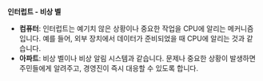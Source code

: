 **인터럽트 - 비상 벨**
 - **컴퓨터**: 인터럽트는 예기치 않은 상황이나 중요한 작업을 CPU에 알리는 메커니즘입니다. 예를 들어, 외부 장치에서 데이터가 준비되었을 때 CPU에 알리는 것과 같습니다.
- **아파트**: 비상 벨이나 비상 알림 시스템과 같습니다. 문제나 중요한 상황이 발생하면 주민들에게 알려주고, 경영진이 즉시 대응할 수 있도록 합니다.